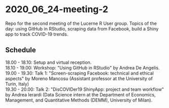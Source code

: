 # 2020_06_24-meeting-2
Repo for the second meeting of the Lucerne R User group. Topics of the day: using GitHub in RStudio, scraping data from Facebook, build a Shiny app to track COVID-19 trends. 

## Schedule
18.00 - 18.10: Setup and virtual reception.  
18.10 - 19.00: Workshop: "Using GitHub in RStudio" by Andrea De Angelis.  
19.00 - 19.30: Talk 1: "Screen-scraping Facebook: technical and ethical aspects" by Moreno Mancosu (Assistant professor at the University of Turin, Italy)  
19.30 - 20.00: Talk 2: "DisCOVIDer19 ShinyApp: project and team workflow" by Andrea Ierardi (Data Science intern at the Department of Economics, Management, and Quantitative Methods (DEMM), University of Milan).  
